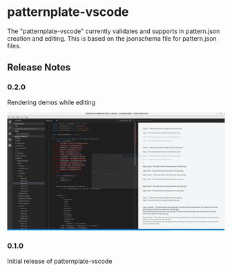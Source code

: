 # patternplate-vscode

The "patternplate-vscode" currently validates and supports in pattern.json creation and editing.
This is based on the jsonschema file for pattern.json files.

## Release Notes

### 0.2.0

Rendering demos while editing

![asdf](./vscode-patternplate-demo.png)

### 0.1.0

Initial release of patternplate-vscode
